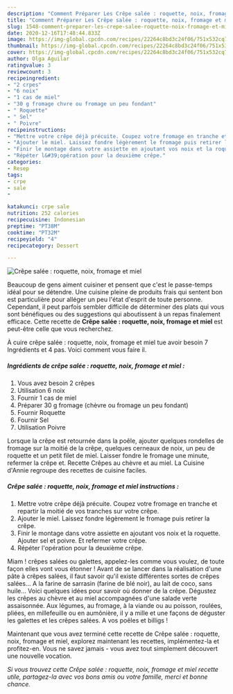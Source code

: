 ```yaml
---
description: "Comment Préparer Les Crêpe salée : roquette, noix, fromage et miel"
title: "Comment Préparer Les Crêpe salée : roquette, noix, fromage et miel"
slug: 1548-comment-preparer-les-crepe-salee-roquette-noix-fromage-et-miel
date: 2020-12-16T17:48:44.833Z
image: https://img-global.cpcdn.com/recipes/22264c8bd3c24f06/751x532cq70/crepe-salee-roquette-noix-fromage-et-miel-photo-principale-de-la-recette.jpg
thumbnail: https://img-global.cpcdn.com/recipes/22264c8bd3c24f06/751x532cq70/crepe-salee-roquette-noix-fromage-et-miel-photo-principale-de-la-recette.jpg
cover: https://img-global.cpcdn.com/recipes/22264c8bd3c24f06/751x532cq70/crepe-salee-roquette-noix-fromage-et-miel-photo-principale-de-la-recette.jpg
author: Olga Aguilar
ratingvalue: 3
reviewcount: 3
recipeingredient:
- "2 crpes"
- "6 noix"
- "1 cas de miel"
- "30 g fromage chvre ou fromage un peu fondant"
- " Roquette"
- " Sel"
- " Poivre"
recipeinstructions:
- "Mettre votre crêpe déjà précuite. Coupez votre fromage en tranche et repartir la moitié de vos tranches sur votre crêpe."
- "Ajouter le miel. Laissez fondre légèrement le fromage puis retirer la crêpe."
- "Finir le montage dans votre assiette en ajoutant vos noix et la roquette. Ajouter sel et poivre. Et refermer votre crêpe."
- "Répéter l&#39;opération pour la deuxième crêpe."
categories:
- Resep
tags:
- crpe
- sale
- 

katakunci: crpe sale  
nutrition: 252 calories
recipecuisine: Indonesian
preptime: "PT38M"
cooktime: "PT32M"
recipeyield: "4"
recipecategory: Dessert

---
```



![Crêpe salée : roquette, noix, fromage et miel](https://img-global.cpcdn.com/recipes/22264c8bd3c24f06/751x532cq70/crepe-salee-roquette-noix-fromage-et-miel-photo-principale-de-la-recette.jpg)

Beaucoup de gens aiment cuisiner et pensent que c'est le passe-temps idéal pour se détendre. Une cuisine pleine de produits frais qui sentent bon est particulière pour alléger un peu l'état d'esprit de toute personne. Cependant, il peut parfois sembler difficile de déterminer des plats qui vous sont bénéfiques ou des suggestions qui aboutissent à un repas finalement efficace. Cette recette de <strong> Crêpe salée : roquette, noix, fromage et miel </strong> est peut-être celle que vous recherchez.

<!--inarticleads1-->

À cuire crêpe salée : roquette, noix, fromage et miel tue avoir besoin 7 Ingrédients et 4 pas. Voici comment vous faire il.

##### Ingrédients de crêpe salée : roquette, noix, fromage et miel :

1. Vous avez besoin 2 crêpes
1. Utilisation 6 noix
1. Fournir 1 cas de miel
1. Préparer 30 g fromage (chèvre ou fromage un peu fondant)
1. Fournir  Roquette
1. Fournir  Sel
1. Utilisation  Poivre


Lorsque la crêpe est retournée dans la poêle, ajouter quelques rondelles de fromage sur la moitié de la crêpe, quelques cerneaux de noix, un peu de roquette et un petit filet de miel. Laisser fondre le fromage une minute, refermer la crêpe et. Recette Crêpes au chèvre et au miel. La Cuisine d&#39;Annie regroupe des recettes de cuisine faciles. 

<!--inarticleads2-->

##### Crêpe salée : roquette, noix, fromage et miel instructions :

1. Mettre votre crêpe déjà précuite. Coupez votre fromage en tranche et repartir la moitié de vos tranches sur votre crêpe.
1. Ajouter le miel. Laissez fondre légèrement le fromage puis retirer la crêpe.
1. Finir le montage dans votre assiette en ajoutant vos noix et la roquette. Ajouter sel et poivre. Et refermer votre crêpe.
1. Répéter l&#39;opération pour la deuxième crêpe.


Miam ! crêpes salées ou galettes, appelez-les comme vous voulez, de toute façon elles vont vous étonner ! Avant de se lancer dans la réalisation d&#39;une pâte à crêpes salées, il faut savoir qu&#39;il existe différentes sortes de crêpes salées… A la farine de sarrasin (farine de blé noir), au lait de coco, sans huile… Voici quelques idées pour savoir où donner de la crêpe. Dégustez les crêpes au chèvre et au miel accompagnées d&#39;une salade verte assaisonnée. Aux légumes, au fromage, à la viande ou au poisson, roulées, pliées, en millefeuille ou en aumônière, il y a mille et une façons de déguster les galettes et les crêpes salées. A vos poêles et billigs ! 

<!--inarticleads1-->

<p>
Maintenant que vous avez terminé cette recette de Crêpe salée : roquette, noix, fromage et miel, explorez maintenant les recettes, implémentez-la et profitez-en. Vous ne savez jamais - vous avez tout simplement découvert une nouvelle vocation.
</p>

<p>
<i>Si vous trouvez cette Crêpe salée : roquette, noix, fromage et miel recette utile, partagez-la avec vos bons amis ou votre famille, merci et bonne chance.</i>
</p>
